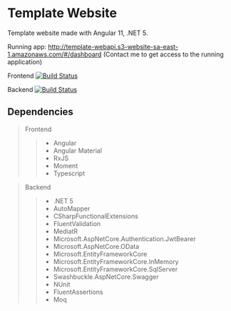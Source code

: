 # Template Website
Template website made with Angular 11, .NET 5.

Running app: http://template-webapi.s3-website-sa-east-1.amazonaws.com/#/dashboard
(Contact me to get access to the running application)

Frontend [![Build Status](https://netoarthur.visualstudio.com/Pipelines%20Github/_apis/build/status/template-website-dotnet?branchName=master)](https://netoarthur.visualstudio.com/Pipelines%20Github/_build/latest?definitionId=8&branchName=master)

Backend [![Build Status](https://netoarthur.visualstudio.com/Pipelines%20Github/_apis/build/status/template-website-angular?branchName=master)](https://netoarthur.visualstudio.com/Pipelines%20Github/_build/latest?definitionId=7&branchName=master)

## Dependencies
> Frontend
>> * Angular
>> * Angular Material
>> * RxJS
>> * Moment
>> * Typescript
 
> Backend
>> * .NET 5
>> * AutoMapper
>> * CSharpFunctionalExtensions
>> * FluentValidation
>> * MediatR
>> * Microsoft.AspNetCore.Authentication.JwtBearer
>> * Microsoft.AspNetCore.OData
>> * Microsoft.EntityFrameworkCore
>> * Microsoft.EntityFrameworkCore.InMemory
>> * Microsoft.EntityFrameworkCore.SqlServer
>> * Swashbuckle.AspNetCore.Swagger
>> * NUnit
>> * FluentAssertions
>> * Moq
 
